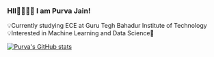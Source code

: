 

### HII👋🏽👋🏽 I am Purva Jain!
💡Currently studying ECE at Guru Tegh Bahadur Institute of Technology<br/>
💡Interested in Machine Learning and Data Science🤗<br/>

[![Purva's GitHub stats](https://github-readme-stats.vercel.app/api?username=darkmonnzz)](https://github.com/darkmonnzz/github-readme-stats)
